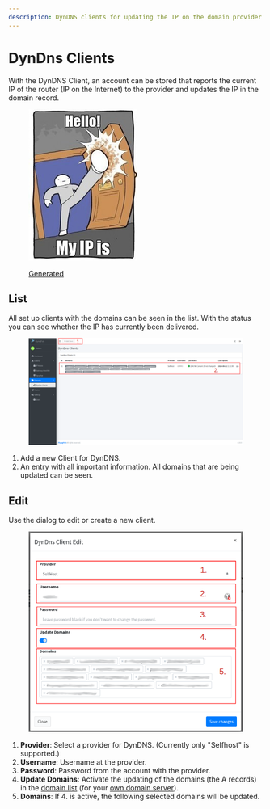 ```yaml
---
description: DynDNS clients for updating the IP on the domain provider.
---
```


# DynDns Clients

With the DynDNS Client, an account can be stored that reports the current IP of the router (IP on the Internet) to the provider and updates the IP in the domain record.

<figure><img src="../../../.gitbook/assets/260893afe979ff72a9f7059f4f0664bb.jpg" alt=""><figcaption><p><a href="https://www.meme-arsenal.com/en/create/meme/11162684">Generated</a></p></figcaption></figure>

## List

All set up clients with the domains can be seen in the list. With the status you can see whether the IP has currently been delivered.

<figure><img src="../../../.gitbook/assets/dyndnsclient_list.png" alt=""><figcaption></figcaption></figure>

1. Add a new Client for DynDNS.
2. An entry with all important information. All domains that are being updated can be seen.

## Edit

Use the dialog to edit or create a new client.

<figure><img src="../../../.gitbook/assets/dyndnsclient_edit.png" alt=""><figcaption></figcaption></figure>

1. **Provider**: Select a provider for DynDNS. (Currently only "Selfhost" is supported.)
2. **Username**: Username at the provider.
3. **Password**: Password from the account with the provider.
4. **Update Domains**: Activate the updating of the domains (the A records) in the [domain list](./) (for your [own domain server](own-dns-server.md)).
5. **Domains**: If 4. is active, the following selected domains will be updated.

